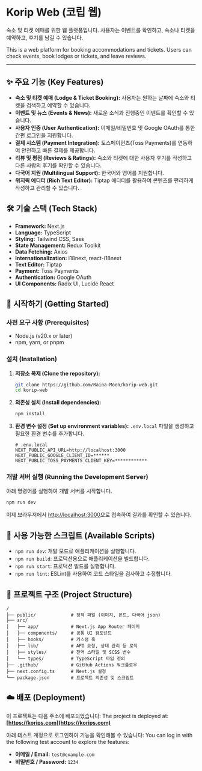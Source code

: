 # Korip Web (코립 웹)

숙소 및 티켓 예매를 위한 웹 플랫폼입니다. 사용자는 이벤트를 확인하고, 숙소나 티켓을 예약하고, 후기를 남길 수 있습니다.

This is a web platform for booking accommodations and tickets. Users can check events, book lodges or tickets, and leave reviews.

---

## ✨ 주요 기능 (Key Features)

- **숙소 및 티켓 예매 (Lodge & Ticket Booking):** 사용자는 원하는 날짜에 숙소와 티켓을 검색하고 예약할 수 있습니다.
- **이벤트 및 뉴스 (Events & News):** 새로운 소식과 진행중인 이벤트를 확인할 수 있습니다.
- **사용자 인증 (User Authentication):** 이메일/비밀번호 및 Google OAuth를 통한 간편 로그인을 지원합니다.
- **결제 시스템 (Payment Integration):** 토스페이먼츠(Toss Payments)를 연동하여 안전하고 빠른 결제를 제공합니다.
- **리뷰 및 평점 (Reviews & Ratings):** 숙소와 티켓에 대한 사용자 후기를 작성하고 다른 사람의 후기를 확인할 수 있습니다.
- **다국어 지원 (Multilingual Support):** 한국어와 영어를 지원합니다.
- **위지윅 에디터 (Rich Text Editor):** Tiptap 에디터를 활용하여 콘텐츠를 편리하게 작성하고 관리할 수 있습니다.

## 🛠️ 기술 스택 (Tech Stack)

- **Framework:** Next.js
- **Language:** TypeScript
- **Styling:** Tailwind CSS, Sass
- **State Management:** Redux Toolkit
- **Data Fetching:** Axios
- **Internationalization:** i18next, react-i18next
- **Text Editor:** Tiptap
- **Payment:** Toss Payments
- **Authentication:** Google OAuth
- **UI Components:** Radix UI, Lucide React

## 🚀 시작하기 (Getting Started)

### 사전 요구 사항 (Prerequisites)

- Node.js (v20.x or later)
- npm, yarn, or pnpm

### 설치 (Installation)

1.  **저장소 복제 (Clone the repository):**
    ```bash
    git clone https://github.com/Raina-Moon/korip-web.git
    cd korip-web
    ```

2.  **의존성 설치 (Install dependencies):**
    ```bash
    npm install
    ```

3.  **환경 변수 설정 (Set up environment variables):**
    `.env.local` 파일을 생성하고 필요한 환경 변수를 추가합니다.
    ```env
    # .env.local
    NEXT_PUBLIC_API_URL=http://localhost:3000
    NEXT_PUBLIC_GOOGLE_CLIENT_ID=******
    NEXT_PUBLIC_TOSS_PAYMENTS_CLIENT_KEY=************
    ```

### 개발 서버 실행 (Running the Development Server)

아래 명령어를 실행하여 개발 서버를 시작합니다.

```bash
npm run dev
```

이제 브라우저에서 [http://localhost:3000](http://localhost:3000)으로 접속하여 결과를 확인할 수 있습니다.

## 📜 사용 가능한 스크립트 (Available Scripts)

-   `npm run dev`: 개발 모드로 애플리케이션을 실행합니다.
-   `npm run build`: 프로덕션용으로 애플리케이션을 빌드합니다.
-   `npm run start`: 프로덕션 빌드를 실행합니다.
-   `npm run lint`: ESLint를 사용하여 코드 스타일을 검사하고 수정합니다.

## 📁 프로젝트 구조 (Project Structure)

```
/
├── public/             # 정적 파일 (이미지, 폰트, 다국어 json)
├── src/
│   ├── app/            # Next.js App Router 페이지
│   ├── components/     # 공통 UI 컴포넌트
│   ├── hooks/          # 커스텀 훅
│   ├── lib/            # API 요청, 상태 관리 등 로직
│   ├── styles/         # 전역 스타일 및 SCSS 변수
│   └── types/          # TypeScript 타입 정의
├── .github/            # GitHub Actions 워크플로우
├── next.config.ts      # Next.js 설정
└── package.json        # 프로젝트 의존성 및 스크립트
```

## ☁️ 배포 (Deployment)

이 프로젝트는 다음 주소에 배포되었습니다:
The project is deployed at:
**[https://korips.com](https://korips.com)**

아래 테스트 계정으로 로그인하여 기능을 확인해볼 수 있습니다:
You can log in with the following test account to explore the features:
- **이메일 / Email:** `test@example.com`
- **비밀번호 / Password:** `1234`